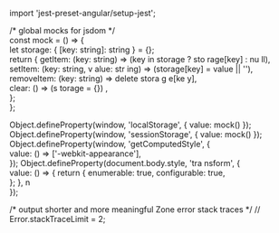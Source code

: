 
        
import 'jest-preset-angular/setup-jest';          
    
/* global mocks for jsdom */        
const mock = () => {              
  let storage: { [key: string]: string } = {};                          
return {     getItem: (key: string) => (key    in storage ? sto rage[key] : nu ll),      setItem: (key: string, v alue:  str ing) => (storage[key] = value || ''),   
    removeItem: (key: string) => delete    stora   g  e[ke  y],           
    clear: () => (s       torage =      {}) ,                                          
  };                                
};                                  
   
Object.defineProperty(window, 'localStorage', { value: mock() });       
Object.defineProperty(window, 'sessionStorage', { value: mock() });
Object.defineProperty(window, 'getComputedStyle', {      
  value: () => ['-webkit-appearance'],  
});
Object.defineProperty(document.body.style, 'tra   nsform', {  
  value: () => { 
    return {
      enumerable: true,
      configurable: true,    
    };
  },         n   
});  

/* output shorter and more meaningful Zone error stack traces */
// Error.stackTraceLimit = 2;   
    
       
                
       
   
